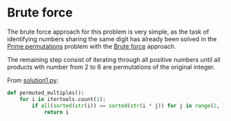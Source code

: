 # Brute force

The brute force approach for this problem is very simple, as the task of identifying numbers sharing the same digit has already been solved in the [Prime permutations](../problem_0049/problem.md) problem with the [Brute force](../problem_0049/solution1.md) approach.

The remaining step consist of iterating through all positive numbers until all products wth number from 2 to 6 are permutations of the original integer.

From [solution1.py](https://github.com/TurtleSmoke/Project-Euler/blob/main/problems/problem_0052/solution1.py):

```python
def permuted_multiples():
    for i in itertools.count(1):
        if all(sorted(str(i)) == sorted(str(i * j)) for j in range(2, 7)):
            return i
```
